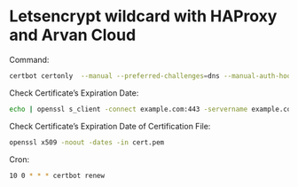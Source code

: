 # Letsencrypt wildcard with HAProxy and Arvan Cloud

Command: 
```bash
certbot certonly  --manual --preferred-challenges=dns --manual-auth-hook ./authenticator.sh --manual-cleanup-hook ./cleanup.sh  --deploy-hook ./deploy.sh  -d *.example.com -d example.com
```

Check  Certificate’s Expiration Date:
```bash
echo | openssl s_client -connect example.com:443 -servername example.com 2>/dev/null | openssl x509 -noout -dates
```

Check  Certificate’s Expiration Date of Certification File:
```bash
openssl x509 -noout -dates -in cert.pem
```

Cron:
```bash
10 0 * * * certbot renew
```

